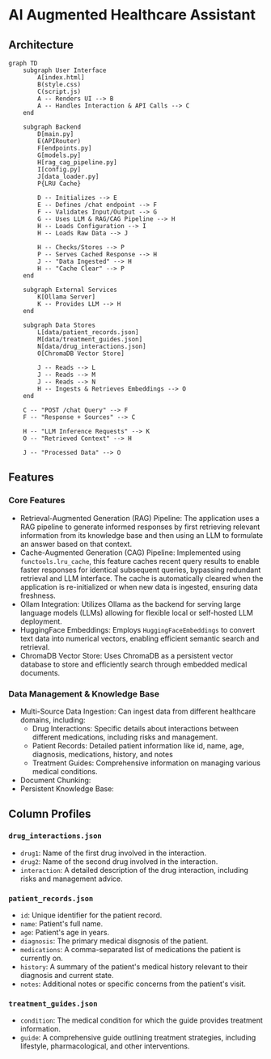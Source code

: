 # AI Augmented Healthcare Assistant
## Architecture
```mermaid
graph TD
    subgraph User Interface
        A[index.html]
        B(style.css)
        C(script.js)
        A -- Renders UI --> B
        A -- Handles Interaction & API Calls --> C
    end

    subgraph Backend
        D[main.py]
        E(APIRouter)
        F[endpoints.py]
        G[models.py]
        H[rag_cag_pipeline.py]
        I[config.py]
        J[data_loader.py]
        P{LRU Cache}

        D -- Initializes --> E
        E -- Defines /chat endpoint --> F
        F -- Validates Input/Output --> G
        G -- Uses LLM & RAG/CAG Pipeline --> H
        H -- Loads Configuration --> I
        H -- Loads Raw Data --> J

        H -- Checks/Stores --> P
        P -- Serves Cached Response --> H
        J -- "Data Ingested" --> H
        H -- "Cache Clear" --> P
    end

    subgraph External Services
        K[Ollama Server]
        K -- Provides LLM --> H
    end

    subgraph Data Stores
        L[data/patient_records.json]
        M[data/treatment_guides.json]
        N[data/drug_interactions.json]
        O[ChromaDB Vector Store]

        J -- Reads --> L
        J -- Reads --> M
        J -- Reads --> N
        H -- Ingests & Retrieves Embeddings --> O
    end

    C -- "POST /chat Query" --> F
    F -- "Response + Sources" --> C

    H -- "LLM Inference Requests" --> K
    O -- "Retrieved Context" --> H

    J -- "Processed Data" --> O
```

## Features
### Core Features
- Retrieval-Augmented Generation (RAG) Pipeline: The application uses a RAG pipeline to generate informed responses by first retrieving relevant information from its knowledge base and then using an LLM to formulate an answer based on that context.
- Cache-Augmented Generation (CAG) Pipeline: Implemented using `functools.lru_cache`, this feature caches recent query results to enable faster responses for identical subsequent queries, bypassing redundant retrieval and LLM interface. The cache is automatically cleared when the application is re-initialized or when new data is ingested, ensuring data freshness.
- Ollam Integration: Utilizes Ollama as the backend for serving large language models (LLMs) allowing for flexible local or self-hosted LLM deployment.
- HuggingFace Embeddings: Employs `HuggingFaceEmbeddings` to convert text data into numerical vectors, enabling efficient semantic search and retrieval.
- ChromaDB Vector Store: Uses ChromaDB as a persistent vector database to store and efficiently search through embedded medical documents.

### Data Management & Knowledge Base
- Multi-Source Data Ingestion: Can ingest data from different healthcare domains, including:
	- Drug Interactions: Specific details about interactions between different medications, including risks and management.
	- Patient Records: Detailed patient information like id, name, age, diagnosis, medications, history, and notes
	- Treatment Guides: Comprehensive information on managing various medical conditions.
- Document Chunking: 
- Persistent Knowledge Base:

## Column Profiles
### `drug_interactions.json`
- `drug1`: Name of the first drug involved in the interaction.
- `drug2`: Name of the second drug involved in the interaction.
- `interaction`: A detailed description of the drug interaction, including risks and management advice.

### `patient_records.json`
- `id`: Unique identifier for the patient record.
- `name`: Patient's full name.
- `age`: Patient's age in years.
- `diagnosis`: The primary medical disgnosis of the patient.
- `medications`: A comma-separated list of medications the patient is currently on.
- `history`: A summary of the patient's medical history relevant to their diagnosis and current state.
- `notes`: Additional notes or specific concerns from the patient's visit.

### `treatment_guides.json`
- `condition`: The medical condition for which the guide provides treatment information.
- `guide`: A comprehensive guide outlining treatment strategies, including lifestyle, pharmacological, and other interventions.